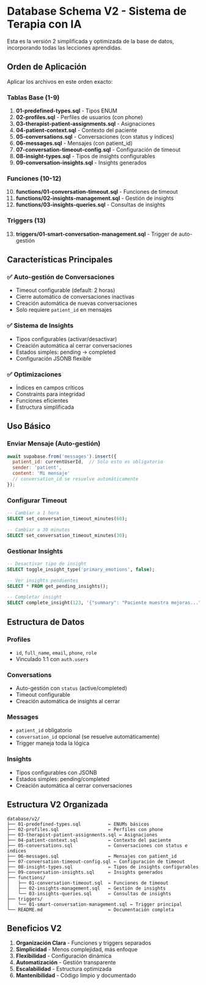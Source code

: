 # Database Schema V2 - Sistema de Terapia con IA

Esta es la versión 2 simplificada y optimizada de la base de datos, incorporando todas las lecciones aprendidas.

## Orden de Aplicación

Aplicar los archivos en este orden exacto:

### Tablas Base (1-9)
1. **01-predefined-types.sql** - Tipos ENUM
2. **02-profiles.sql** - Perfiles de usuarios (con phone)
3. **03-therapist-patient-assignments.sql** - Asignaciones
4. **04-patient-context.sql** - Contexto del paciente
5. **05-conversations.sql** - Conversaciones (con status y índices)
6. **06-messages.sql** - Mensajes (con patient_id)
7. **07-conversation-timeout-config.sql** - Configuración de timeout
8. **08-insight-types.sql** - Tipos de insights configurables
9. **09-conversation-insights.sql** - Insights generados

### Funciones (10-12)
10. **functions/01-conversation-timeout.sql** - Funciones de timeout
11. **functions/02-insights-management.sql** - Gestión de insights
12. **functions/03-insights-queries.sql** - Consultas de insights

### Triggers (13)
13. **triggers/01-smart-conversation-management.sql** - Trigger de auto-gestión

## Características Principales

### ✅ Auto-gestión de Conversaciones
- Timeout configurable (default: 2 horas)
- Cierre automático de conversaciones inactivas
- Creación automática de nuevas conversaciones
- Solo requiere `patient_id` en mensajes

### ✅ Sistema de Insights
- Tipos configurables (activar/desactivar)
- Creación automática al cerrar conversaciones
- Estados simples: pending → completed
- Configuración JSONB flexible

### ✅ Optimizaciones
- Índices en campos críticos
- Constraints para integridad
- Funciones eficientes
- Estructura simplificada

## Uso Básico

### Enviar Mensaje (Auto-gestión)
```javascript
await supabase.from('messages').insert({
  patient_id: currentUserId,  // Solo esto es obligatorio
  sender: 'patient',
  content: 'Mi mensaje'
  // conversation_id se resuelve automáticamente
});
```

### Configurar Timeout
```sql
-- Cambiar a 1 hora
SELECT set_conversation_timeout_minutes(60);

-- Cambiar a 30 minutos
SELECT set_conversation_timeout_minutes(30);
```

### Gestionar Insights
```sql
-- Desactivar tipo de insight
SELECT toggle_insight_type('primary_emotions', false);

-- Ver insights pendientes
SELECT * FROM get_pending_insights();

-- Completar insight
SELECT complete_insight(123, '{"summary": "Paciente muestra mejoras..."}');
```

## Estructura de Datos

### Profiles
- `id`, `full_name`, `email`, `phone`, `role`
- Vinculado 1:1 con `auth.users`

### Conversations
- Auto-gestión con `status` (active/completed)
- Timeout configurable
- Creación automática de insights al cerrar

### Messages
- `patient_id` obligatorio
- `conversation_id` opcional (se resuelve automáticamente)
- Trigger maneja toda la lógica

### Insights
- Tipos configurables con JSONB
- Estados simples: pending/completed
- Creación automática al cerrar conversaciones

## Estructura V2 Organizada

```
database/v2/
├── 01-predefined-types.sql          ← ENUMs básicos
├── 02-profiles.sql                  ← Perfiles con phone
├── 03-therapist-patient-assignments.sql ← Asignaciones
├── 04-patient-context.sql           ← Contexto del paciente
├── 05-conversations.sql             ← Conversaciones con status e índices
├── 06-messages.sql                  ← Mensajes con patient_id
├── 07-conversation-timeout-config.sql ← Configuración de timeout
├── 08-insight-types.sql             ← Tipos de insights configurables
├── 09-conversation-insights.sql     ← Insights generados
├── functions/
│   ├── 01-conversation-timeout.sql  ← Funciones de timeout
│   ├── 02-insights-management.sql   ← Gestión de insights
│   └── 03-insights-queries.sql      ← Consultas de insights
├── triggers/
│   └── 01-smart-conversation-management.sql ← Trigger principal
└── README.md                        ← Documentación completa
```

## Beneficios V2

1. **Organización Clara** - Funciones y triggers separados
2. **Simplicidad** - Menos complejidad, más enfoque
3. **Flexibilidad** - Configuración dinámica
4. **Automatización** - Gestión transparente
5. **Escalabilidad** - Estructura optimizada
6. **Mantenibilidad** - Código limpio y documentado
